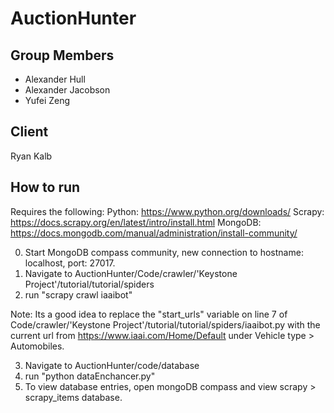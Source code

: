 # AuctionHunter

## Group Members
* Alexander Hull
* Alexander Jacobson
* Yufei Zeng



## Client 
Ryan Kalb

## How to run

Requires the following:
Python: https://www.python.org/downloads/
Scrapy: https://docs.scrapy.org/en/latest/intro/install.html
MongoDB: https://docs.mongodb.com/manual/administration/install-community/

0. Start MongoDB compass community, new connection to hostname: localhost, port: 27017. 
1. Navigate to AuctionHunter/Code/crawler/'Keystone Project'/tutorial/tutorial/spiders
2. run "scrapy crawl iaaibot"

Note: Its a good idea to replace the "start_urls" variable on line 7 of Code/crawler/'Keystone Project'/tutorial/tutorial/spiders/iaaibot.py with the current url from https://www.iaai.com/Home/Default under Vehicle type > Automobiles. 

3. Navigate to AuctionHunter/code/database
4. run "python dataEnchancer.py"
5. To view database entries, open mongoDB compass and view scrapy > scrapy_items database. 




